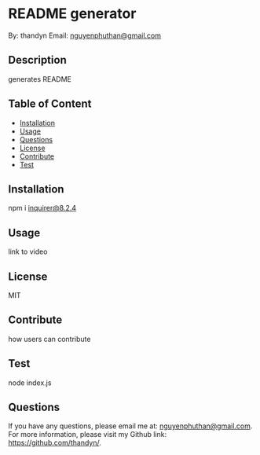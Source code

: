 
# README generator
By: thandyn
Email: nguyenphuthan@gmail.com

## Description
generates README

## Table of Content 
  - [Installation](#installation)
  - [Usage](#usage)
  - [Questions](#questions)
  - [License](#license)
  - [Contribute](#contribute)
  - [Test](#test)

## Installation
npm i inquirer@8.2.4

## Usage
link to video

## License
MIT

## Contribute
how users can contribute

## Test
node index.js

## Questions
If you have any questions, please email me at: nguyenphuthan@gmail.com. 
For more information, please visit my Github link: https://github.com/thandyn/.
